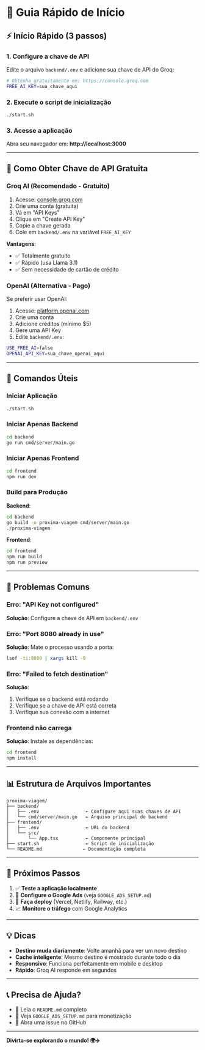 # 🚀 Guia Rápido de Início

## ⚡ Início Rápido (3 passos)

### 1. Configure a chave de API

Edite o arquivo `backend/.env` e adicione sua chave de API do Groq:

```bash
# Obtenha gratuitamente em: https://console.groq.com
FREE_AI_KEY=sua_chave_aqui
```

### 2. Execute o script de inicialização

```bash
./start.sh
```

### 3. Acesse a aplicação

Abra seu navegador em: **http://localhost:3000**

---

## 🔑 Como Obter Chave de API Gratuita

### Groq AI (Recomendado - Gratuito)

1. Acesse: [console.groq.com](https://console.groq.com)
2. Crie uma conta (gratuita)
3. Vá em "API Keys"
4. Clique em "Create API Key"
5. Copie a chave gerada
6. Cole em `backend/.env` na variável `FREE_AI_KEY`

**Vantagens**:
- ✅ Totalmente gratuito
- ✅ Rápido (usa Llama 3.1)
- ✅ Sem necessidade de cartão de crédito

### OpenAI (Alternativa - Pago)

Se preferir usar OpenAI:

1. Acesse: [platform.openai.com](https://platform.openai.com)
2. Crie uma conta
3. Adicione créditos (mínimo $5)
4. Gere uma API Key
5. Edite `backend/.env`:
```bash
USE_FREE_AI=false
OPENAI_API_KEY=sua_chave_openai_aqui
```

---

## 📝 Comandos Úteis

### Iniciar Aplicação
```bash
./start.sh
```

### Iniciar Apenas Backend
```bash
cd backend
go run cmd/server/main.go
```

### Iniciar Apenas Frontend
```bash
cd frontend
npm run dev
```

### Build para Produção

**Backend**:
```bash
cd backend
go build -o proxima-viagem cmd/server/main.go
./proxima-viagem
```

**Frontend**:
```bash
cd frontend
npm run build
npm run preview
```

---

## 🐛 Problemas Comuns

### Erro: "API Key not configured"
**Solução**: Configure a chave de API em `backend/.env`

### Erro: "Port 8080 already in use"
**Solução**: Mate o processo usando a porta:
```bash
lsof -ti:8080 | xargs kill -9
```

### Erro: "Failed to fetch destination"
**Solução**: 
1. Verifique se o backend está rodando
2. Verifique se a chave de API está correta
3. Verifique sua conexão com a internet

### Frontend não carrega
**Solução**: Instale as dependências:
```bash
cd frontend
npm install
```

---

## 📊 Estrutura de Arquivos Importantes

```
proxima-viagem/
├── backend/
│   ├── .env                 ← Configure aqui suas chaves de API
│   └── cmd/server/main.go   ← Arquivo principal do backend
├── frontend/
│   ├── .env                 ← URL do backend
│   └── src/
│       └── App.tsx          ← Componente principal
├── start.sh                 ← Script de inicialização
└── README.md               ← Documentação completa
```

---

## 🎯 Próximos Passos

1. ✅ **Teste a aplicação localmente**
2. 📱 **Configure o Google Ads** (veja `GOOGLE_ADS_SETUP.md`)
3. 🚀 **Faça deploy** (Vercel, Netlify, Railway, etc.)
4. 📈 **Monitore o tráfego** com Google Analytics

---

## 💡 Dicas

- **Destino muda diariamente**: Volte amanhã para ver um novo destino
- **Cache inteligente**: Mesmo destino é mostrado durante todo o dia
- **Responsivo**: Funciona perfeitamente em mobile e desktop
- **Rápido**: Groq AI responde em segundos

---

## 📞 Precisa de Ajuda?

- 📖 Leia o `README.md` completo
- 🎯 Veja `GOOGLE_ADS_SETUP.md` para monetização
- 🐛 Abra uma issue no GitHub

---

**Divirta-se explorando o mundo! 🌍✈️**

